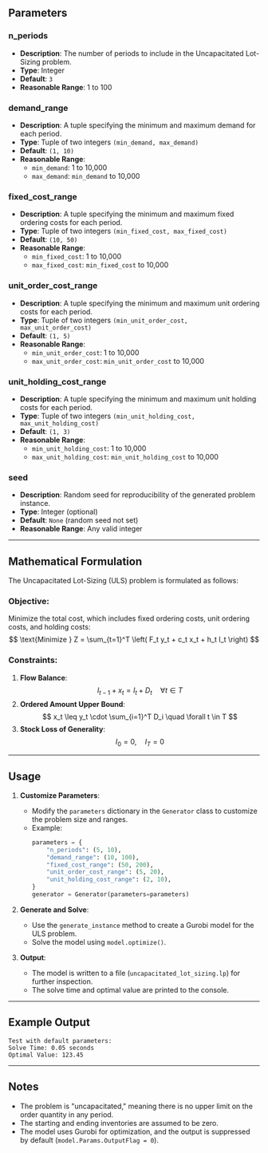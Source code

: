 ## Parameters

### n_periods

- **Description**: The number of periods to include in the Uncapacitated Lot-Sizing problem.
- **Type**: Integer
- **Default**: `3`
- **Reasonable Range**: 1 to 100

### demand_range

- **Description**: A tuple specifying the minimum and maximum demand for each period.
- **Type**: Tuple of two integers `(min_demand, max_demand)`
- **Default**: `(1, 10)`
- **Reasonable Range**:
  - `min_demand`: 1 to 10,000
  - `max_demand`: `min_demand` to 10,000

### fixed_cost_range

- **Description**: A tuple specifying the minimum and maximum fixed ordering costs for each period.
- **Type**: Tuple of two integers `(min_fixed_cost, max_fixed_cost)`
- **Default**: `(10, 50)`
- **Reasonable Range**:
  - `min_fixed_cost`: 1 to 10,000
  - `max_fixed_cost`: `min_fixed_cost` to 10,000

### unit_order_cost_range

- **Description**: A tuple specifying the minimum and maximum unit ordering costs for each period.
- **Type**: Tuple of two integers `(min_unit_order_cost, max_unit_order_cost)`
- **Default**: `(1, 5)`
- **Reasonable Range**:
  - `min_unit_order_cost`: 1 to 10,000
  - `max_unit_order_cost`: `min_unit_order_cost` to 10,000

### unit_holding_cost_range

- **Description**: A tuple specifying the minimum and maximum unit holding costs for each period.
- **Type**: Tuple of two integers `(min_unit_holding_cost, max_unit_holding_cost)`
- **Default**: `(1, 3)`
- **Reasonable Range**:
  - `min_unit_holding_cost`: 1 to 10,000
  - `max_unit_holding_cost`: `min_unit_holding_cost` to 10,000

### seed

- **Description**: Random seed for reproducibility of the generated problem instance.
- **Type**: Integer (optional)
- **Default**: `None` (random seed not set)
- **Reasonable Range**: Any valid integer

---

## Mathematical Formulation

The Uncapacitated Lot-Sizing (ULS) problem is formulated as follows:

### Objective:
Minimize the total cost, which includes fixed ordering costs, unit ordering costs, and holding costs:
$$
\text{Minimize } Z = \sum_{t=1}^T \left( F_t y_t + c_t x_t + h_t I_t \right)
$$

### Constraints:
1. **Flow Balance**:
   $$
   I_{t-1} + x_t = I_t + D_t \quad \forall t \in T
   $$
2. **Ordered Amount Upper Bound**:
   $$
   x_t \leq y_t \cdot \sum_{i=1}^T D_i \quad \forall t \in T
   $$
3. **Stock Loss of Generality**:
   $$
   I_0 = 0, \quad I_T = 0
   $$

---

## Usage

1. **Customize Parameters**:
   - Modify the `parameters` dictionary in the `Generator` class to customize the problem size and ranges.
   - Example:
     ```python
     parameters = {
         "n_periods": (5, 10),
         "demand_range": (10, 100),
         "fixed_cost_range": (50, 200),
         "unit_order_cost_range": (5, 20),
         "unit_holding_cost_range": (2, 10),
     }
     generator = Generator(parameters=parameters)
     ```

2. **Generate and Solve**:
   - Use the `generate_instance` method to create a Gurobi model for the ULS problem.
   - Solve the model using `model.optimize()`.

3. **Output**:
   - The model is written to a file (`uncapacitated_lot_sizing.lp`) for further inspection.
   - The solve time and optimal value are printed to the console.

---

## Example Output

```plaintext
Test with default parameters:
Solve Time: 0.05 seconds
Optimal Value: 123.45
```

---

## Notes

- The problem is "uncapacitated," meaning there is no upper limit on the order quantity in any period.
- The starting and ending inventories are assumed to be zero.
- The model uses Gurobi for optimization, and the output is suppressed by default (`model.Params.OutputFlag = 0`).